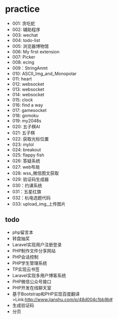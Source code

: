 # practice
- 001: 贪吃蛇 
- 002: 辅助程序
- 003: wechat
- 004: todo-list
- 005: 浏览器博物馆
- 006: My first extension
- 007: Picker
- 008: ecing
- 009：StringAnmt
- 010: ASCII_Img_and_Monopolar
- 011: heart
- 012: websocket
- 013: websocket
- 014: websocket 
- 015: clock
- 016: find a way
- 017: gamesocket
- 018: gomoku
- 019: my2048s
- 020: 五子棋AI
- 021: 五子棋
- 022: 获取光标位置
- 023: mylol
- 024: breakout
- 025: flappy fish
- 026: 答疑系统
- 027: web布局
- 028: wss_微信图文获取
- 029: 验证码生成器
- 030：约课系统
- 031：五星红旗
- 032：杭电选题代码
- 033: upload_img_上传图片

## todo
- php留言本
- 转盘抽奖
- Laravel实现用户注册登录
- PHP制作文件分享网站
- PHP会话控制
- PHP学生管理系统
- TP实现云书签
- Laravel实现多用户博客系统
- PHP微信公众号接口
- PHP开发在线聊天室
- 基于Bootstrap和PHP实现百度翻译 >Link:http://www.jianshu.com/p/48d004c1bb9b#
- 生成验证码
- 分页
